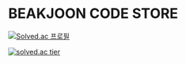 # BEAKJOON CODE STORE

[![Solved.ac
프로필](http://mazassumnida.wtf/api/mini/generate_badge?boj=worldi77)](https://solved.ac/worldi77)

[![solved.ac tier](http://mazassumnida.wtf/api/v2/generate_badge?boj=worldi77)](https://solved.ac/worldi77)
